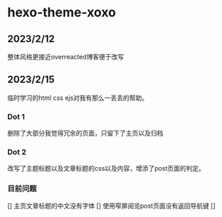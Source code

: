 # hexo-theme-xoxo

## 2023/2/12
整体风格更接近overreacted博客便于改写

## 2023/2/15
临时学习的html css ejs对我有那么一丢丢的帮助。

### Dot 1
删除了大部分我觉得冗余的页面，只留下了主页以及归档

### Dot 2
改写了主题标题以及文章标题的css以及内容，增添了post页面的判定。

### 目前问题
[] 主页文章标题的中文没有字体
[] 使用窄屏阅览post页面没有返回导航键
[] 
